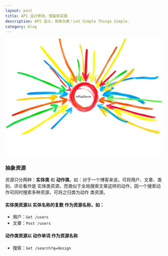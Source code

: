```yaml
---
layout: post
title: API 设计原则、借鉴和实践
description: API 设计，简单为美！Let Simple Things Simple.
category: blog
---
```


![](/images/covers/api.jpg)

### 抽象资源

资源只分两种：**实体类** 和 **动作类**。如：对于一个博客来说，可将用户、文章、类别、评论看作是
实体类资源，而类似于全局搜索文章这样的动作，因一个搜索动作可同时搜索多种资源，可将之归类为动作
类资源。

#### 实体类资源以 **实体名称的复数** 作为资源名称，如：

- 用户：``Get /users``
- 文章：``Post /users``

#### 动作类资源以 **动作单词** 作为资源名称

- 搜索：``Get /search?q=design``



[Beetaa]:    http://beetaa.com  "Beetaa"
